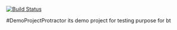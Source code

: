 [![Build Status](https://dev.azure.com/btxboxtest/DemoProject/_apis/build/status/DemoProject-CI)](https://dev.azure.com/btxboxtest/DemoProject/_build/latest?definitionId=3)

#DemoProjectProtractor
its demo project for testing purpose for bt
